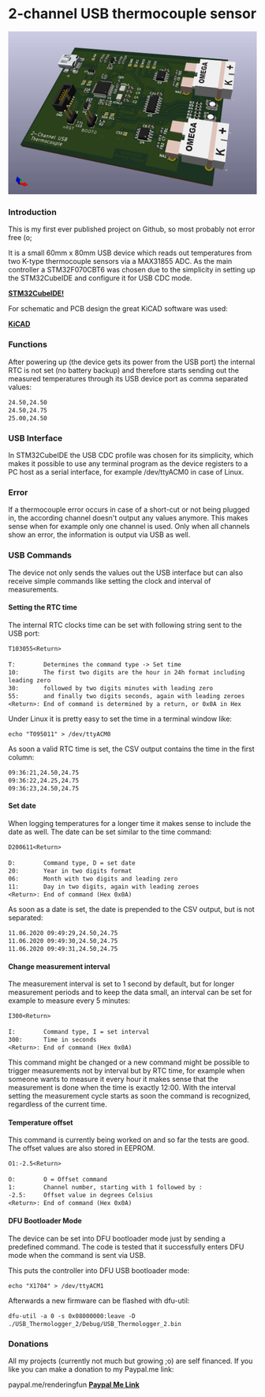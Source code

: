 # 2-channel USB thermocouple sensor

![USB Thermocouple Sensor](kicad/usb_thermo_logger/3d_preview.jpg)

### Introduction

This is my first ever published project on Github, so most probably not error free (o;

It is a small 60mm x 80mm USB device which reads out temperatures from two K-type thermocouple sensors via a MAX31855 ADC.
As the main controller a STM32F070CBT6 was chosen due to the simplicity in setting up the STM32CubeIDE and configure it for USB CDC mode.

[**STM32CubeIDE!**](https://www.st.com/en/development-tools/stm32cubeide.html)

For schematic and PCB design the great KiCAD software was used:

[**KiCAD**](https://kicad-pcb.org/)

### Functions

After powering up (the device gets its power from the USB port) the internal RTC is not set (no battery backup)
and therefore starts sending out the measured temperatures through its USB device port as comma separated values:

    24.50,24.50
    24.50,24.75
    25.00,24.50

### USB Interface

In STM32CubeIDE the USB CDC profile was chosen for its simplicity, which makes it possible to use any terminal program as the device registers to a PC host as a serial interface, for example /dev/ttyACM0 in case of Linux.

### Error

If a thermocouple error occurs in case of a short-cut or not being plugged in, the according channel doesn't output any values anymore.
This makes sense when for example only one channel is used. Only when all channels show an error, the information is output via USB as well.

### USB Commands

The device not only sends the values out the USB interface but can also receive simple commands like setting the clock and interval of measurements.

#### Setting the RTC time

The internal RTC clocks time can be set with following string sent to the USB port:

    T103055<Return>
    
    T:        Determines the command type -> Set time
    10:       The first two digits are the hour in 24h format including leading zero
    30:       followed by two digits minutes with leading zero
    55:       and finally two digits seconds, again with leading zeroes
    <Return>: End of command is determined by a return, or 0x0A in Hex

Under Linux it is pretty easy to set the time in a terminal window like:

    echo "T095011" > /dev/ttyACM0

As soon a valid RTC time is set, the CSV output contains the time in the first column:

    09:36:21,24.50,24.75
    09:36:22,24.25,24.75
    09:36:23,24.50,24.75

#### Set date

When logging temperatures for a longer time it makes sense to include the date as well. The date can be set similar to the time command:

    D200611<Return>

    D:        Command type, D = set date
    20:       Year in two digits format
    06:       Month with two digits and leading zero
    11:       Day in two digits, again with leading zeroes
    <Return>: End of command (Hex 0x0A)

As soon as a date is set, the date is prepended to the CSV output, but is not separated:

    11.06.2020 09:49:29,24.50,24.75
    11.06.2020 09:49:30,24.50,24.75
    11.06.2020 09:49:31,24.50,24.75

#### Change measurement interval

The measurement interval is set to 1 second by default, but for longer measurement periods and to keep the data small, an interval can be set for example to measure every 5 minutes:

    I300<Return>

    I:        Command type, I = set interval
    300:      Time in seconds
    <Return>: End of command (Hex 0x0A)

This command might be changed or a new command might be possible to trigger measurements not by interval but by RTC time, for example when someone wants to measure it every hour it makes sense that the measurement is done when the time is exactly 12:00. With the interval setting the measurement cycle starts as soon the command is recognized, regardless of the current time.

#### Temperature offset

This command is currently being worked on and so far the tests are good.
The offset values are also stored in EEPROM.

    O1:-2.5<Return>

    O:        O = Offset command
    1:        Channel number, starting with 1 followed by :
    -2.5:     Offset value in degrees Celsius
    <Return>: End of command (Hex 0x0A)

#### DFU Bootloader Mode

The device can be set into DFU bootloader mode just by sending a predefined command. The code is tested that it successfully enters DFU mode when the command is sent via USB.

This puts the controller into DFU USB bootloader mode:

    echo "X1704" > /dev/ttyACM1

Afterwards a new firmware can be flashed with dfu-util:

    dfu-util -a 0 -s 0x08000000:leave -D ./USB_Thermologger_2/Debug/USB_Thermologger_2.bin

### Donations

All my projects (currently not much but growing ;o) are self financed. If you like you can make a donation to my Paypal.me link:

paypal.me/renderingfun
[**Paypal Me Link**](https://paypal.me/renderingfun)
